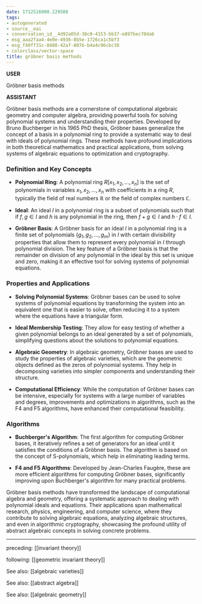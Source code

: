 ```yaml
---
date: 1712516900.229508
tags:
- autogenerated
- source__oai
- conversation_id__4d92a05d-38c0-4153-bb37-e897bec78da6
- msg_aaa2faa4-4e0e-4936-8b5e-1726ca1c5bf3
- msg_f40ff31c-8488-42af-807b-b4a4c96cbc38
- colorclass/vector-space
title: gröbner basis methods
---
```


**USER**

Gröbner basis methods


**ASSISTANT**

Gröbner basis methods are a cornerstone of computational algebraic geometry and computer algebra, providing powerful tools for solving polynomial systems and understanding their properties. Developed by Bruno Buchberger in his 1965 PhD thesis, Gröbner bases generalize the concept of a basis in a polynomial ring to provide a systematic way to deal with ideals of polynomial rings. These methods have profound implications in both theoretical mathematics and practical applications, from solving systems of algebraic equations to optimization and cryptography.

### Definition and Key Concepts

- **Polynomial Ring**: A polynomial ring $R[x_1, x_2, \ldots, x_n]$ is the set of polynomials in variables $x_1, x_2, \ldots, x_n$ with coefficients in a ring $R$, typically the field of real numbers $\mathbb{R}$ or the field of complex numbers $\mathbb{C}$.

- **Ideal**: An ideal $I$ in a polynomial ring is a subset of polynomials such that if $f, g \in I$ and $h$ is any polynomial in the ring, then $f + g \in I$ and $h \cdot f \in I$.

- **Gröbner Basis**: A Gröbner basis for an ideal $I$ in a polynomial ring is a finite set of polynomials $\{g_1, g_2, \ldots, g_m\}$ in $I$ with certain divisibility properties that allow them to represent every polynomial in $I$ through polynomial division. The key feature of a Gröbner basis is that the remainder on division of any polynomial in the ideal by this set is unique and zero, making it an effective tool for solving systems of polynomial equations.

### Properties and Applications

- **Solving Polynomial Systems**: Gröbner bases can be used to solve systems of polynomial equations by transforming the system into an equivalent one that is easier to solve, often reducing it to a system where the equations have a triangular form.

- **Ideal Membership Testing**: They allow for easy testing of whether a given polynomial belongs to an ideal generated by a set of polynomials, simplifying questions about the solutions to polynomial equations.

- **Algebraic Geometry**: In algebraic geometry, Gröbner bases are used to study the properties of algebraic varieties, which are the geometric objects defined as the zeros of polynomial systems. They help in decomposing varieties into simpler components and understanding their structure.

- **Computational Efficiency**: While the computation of Gröbner bases can be intensive, especially for systems with a large number of variables and degrees, improvements and optimizations in algorithms, such as the F4 and F5 algorithms, have enhanced their computational feasibility.

### Algorithms

- **Buchberger's Algorithm**: The first algorithm for computing Gröbner bases, it iteratively refines a set of generators for an ideal until it satisfies the conditions of a Gröbner basis. The algorithm is based on the concept of S-polynomials, which help in eliminating leading terms.

- **F4 and F5 Algorithms**: Developed by Jean-Charles Faugère, these are more efficient algorithms for computing Gröbner bases, significantly improving upon Buchberger's algorithm for many practical problems.

Gröbner basis methods have transformed the landscape of computational algebra and geometry, offering a systematic approach to dealing with polynomial ideals and equations. Their applications span mathematical research, physics, engineering, and computer science, where they contribute to solving algebraic equations, analyzing algebraic structures, and even in algorithmic cryptography, showcasing the profound utility of abstract algebraic concepts in solving concrete problems.


---

preceding: [[invariant theory]]  


following: [[geometric invariant theory]]

See also: [[algebraic varieties]]


See also: [[abstract algebra]]


See also: [[algebraic geometry]]